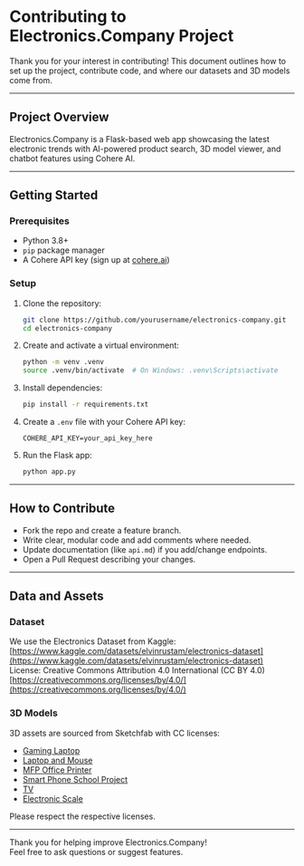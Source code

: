 # Contributing to Electronics.Company Project

Thank you for your interest in contributing! This document outlines how to set up the project, contribute code, and where our datasets and 3D models come from.

---

## Project Overview

Electronics.Company is a Flask-based web app showcasing the latest electronic trends with AI-powered product search, 3D model viewer, and chatbot features using Cohere AI.

---

## Getting Started

### Prerequisites

- Python 3.8+
- `pip` package manager
- A Cohere API key (sign up at [cohere.ai](https://cohere.ai/))

### Setup

1. Clone the repository:
    ```bash
    git clone https://github.com/yourusername/electronics-company.git
    cd electronics-company
    ```

2. Create and activate a virtual environment:
    ```bash
    python -m venv .venv
    source .venv/bin/activate  # On Windows: .venv\Scripts\activate
    ```

3. Install dependencies:
    ```bash
    pip install -r requirements.txt
    ```

4. Create a `.env` file with your Cohere API key:
    ```
    COHERE_API_KEY=your_api_key_here
    ```

5. Run the Flask app:
    ```bash
    python app.py
    ```

---

## How to Contribute

- Fork the repo and create a feature branch.
- Write clear, modular code and add comments where needed.
- Update documentation (like `api.md`) if you add/change endpoints.
- Open a Pull Request describing your changes.

---

## Data and Assets

### Dataset

We use the Electronics Dataset from Kaggle:  
[https://www.kaggle.com/datasets/elvinrustam/electronics-dataset](https://www.kaggle.com/datasets/elvinrustam/electronics-dataset)  
License: Creative Commons Attribution 4.0 International (CC BY 4.0)  
[https://creativecommons.org/licenses/by/4.0/](https://creativecommons.org/licenses/by/4.0/)

### 3D Models

3D assets are sourced from Sketchfab with CC licenses:  

- [Gaming Laptop](https://sketchfab.com/3d-models/gaming-laptop-4e72a2078b3c4a75a821ab09830693fe)  
- [Laptop and Mouse](https://sketchfab.com/3d-models/laptop-and-mouse-c6e193ac304e477aaed7946289dbe150)  
- [MFP Office Printer](https://sketchfab.com/3d-models/mfp-office-printer-d55f6fca7c3d45c883bbff770672970d)  
- [Smart Phone School Project](https://sketchfab.com/3d-models/smart-phone-school-project-5134059a9eb844c1b106e4cb7eafd88c)  
- [TV](https://sketchfab.com/3d-models/tv-1b7eff20a86b4cc692bc4222ac1ac252)  
- [Electronic Scale](https://sketchfab.com/3d-models/electronic-scale-d89b9877ba3a436ebed68ab17106ed50)  

Please respect the respective licenses.


---

Thank you for helping improve Electronics.Company!  
Feel free to ask questions or suggest features.